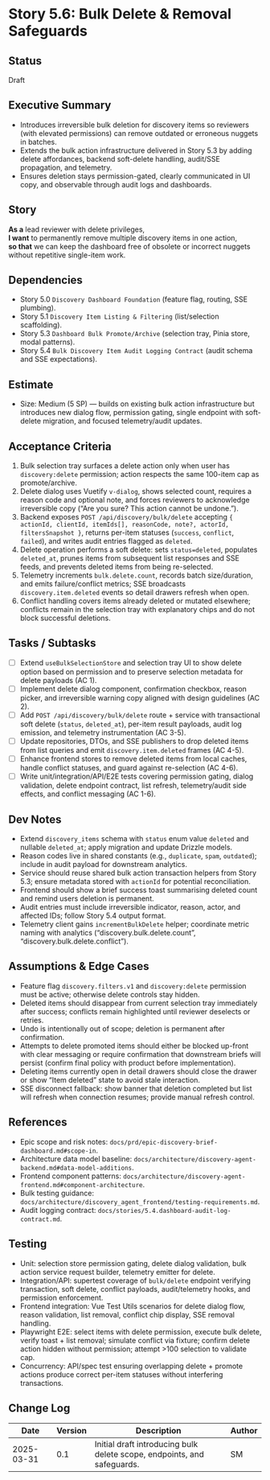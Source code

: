 # Story 5.6: Bulk Delete & Removal Safeguards

## Status
Draft

## Executive Summary
- Introduces irreversible bulk deletion for discovery items so reviewers (with elevated permissions) can remove outdated or erroneous nuggets in batches.
- Extends the bulk action infrastructure delivered in Story 5.3 by adding delete affordances, backend soft-delete handling, audit/SSE propagation, and telemetry.
- Ensures deletion stays permission-gated, clearly communicated in UI copy, and observable through audit logs and dashboards.

## Story
**As a** lead reviewer with delete privileges,  
**I want** to permanently remove multiple discovery items in one action,  
**so that** we can keep the dashboard free of obsolete or incorrect nuggets without repetitive single-item work.

## Dependencies
- Story 5.0 `Discovery Dashboard Foundation` (feature flag, routing, SSE plumbing).
- Story 5.1 `Discovery Item Listing & Filtering` (list/selection scaffolding).
- Story 5.3 `Dashboard Bulk Promote/Archive` (selection tray, Pinia store, modal patterns).
- Story 5.4 `Bulk Discovery Item Audit Logging Contract` (audit schema and SSE expectations).

## Estimate
- Size: Medium (5 SP) — builds on existing bulk action infrastructure but introduces new dialog flow, permission gating, single endpoint with soft-delete migration, and focused telemetry/audit updates.

## Acceptance Criteria
1. Bulk selection tray surfaces a delete action only when user has `discovery:delete` permission; action respects the same 100-item cap as promote/archive.
2. Delete dialog uses Vuetify `v-dialog`, shows selected count, requires a reason code and optional note, and forces reviewers to acknowledge irreversible copy (“Are you sure? This action cannot be undone.”).
3. Backend exposes `POST /api/discovery/bulk/delete` accepting `{ actionId, clientId, itemIds[], reasonCode, note?, actorId, filtersSnapshot }`, returns per-item statuses (`success`, `conflict`, `failed`), and writes audit entries flagged as `deleted`.
4. Delete operation performs a soft delete: sets `status=deleted`, populates `deleted_at`, prunes items from subsequent list responses and SSE feeds, and prevents deleted items from being re-selected.
5. Telemetry increments `bulk.delete.count`, records batch size/duration, and emits failure/conflict metrics; SSE broadcasts `discovery.item.deleted` events so detail drawers refresh when open.
6. Conflict handling covers items already deleted or mutated elsewhere; conflicts remain in the selection tray with explanatory chips and do not block successful deletions.

## Tasks / Subtasks
- [ ] Extend `useBulkSelectionStore` and selection tray UI to show delete option based on permission and to preserve selection metadata for delete payloads (AC 1).
- [ ] Implement delete dialog component, confirmation checkbox, reason picker, and irreversible warning copy aligned with design guidelines (AC 2).
- [ ] Add `POST /api/discovery/bulk/delete` route + service with transactional soft delete (`status`, `deleted_at`), per-item result payloads, audit log emission, and telemetry instrumentation (AC 3-5).
- [ ] Update repositories, DTOs, and SSE publishers to drop deleted items from list queries and emit `discovery.item.deleted` frames (AC 4-5).
- [ ] Enhance frontend stores to remove deleted items from local caches, handle conflict statuses, and guard against re-selection (AC 4-6).
- [ ] Write unit/integration/API/E2E tests covering permission gating, dialog validation, delete endpoint contract, list refresh, telemetry/audit side effects, and conflict messaging (AC 1-6).

## Dev Notes
- Extend `discovery_items` schema with `status` enum value `deleted` and nullable `deleted_at`; apply migration and update Drizzle models.
- Reason codes live in shared constants (e.g., `duplicate`, `spam`, `outdated`); include in audit payload for downstream analytics.
- Service should reuse shared bulk action transaction helpers from Story 5.3; ensure metadata stored with `actionId` for potential reconciliation.
- Frontend should show a brief success toast summarising deleted count and remind users deletion is permanent.
- Audit entries must include irreversible indicator, reason, actor, and affected IDs; follow Story 5.4 output format.
- Telemetry client gains `incrementBulkDelete` helper; coordinate metric naming with analytics (“discovery.bulk.delete.count”, “discovery.bulk.delete.conflict”).

## Assumptions & Edge Cases
- Feature flag `discovery.filters.v1` and `discovery:delete` permission must be active; otherwise delete controls stay hidden.
- Deleted items should disappear from current selection tray immediately after success; conflicts remain highlighted until reviewer deselects or retries.
- Undo is intentionally out of scope; deletion is permanent after confirmation.
- Attempts to delete promoted items should either be blocked up-front with clear messaging or require confirmation that downstream briefs will persist (confirm final policy with product before implementation).
- Deleting items currently open in detail drawers should close the drawer or show “Item deleted” state to avoid stale interaction.
- SSE disconnect fallback: show banner that deletion completed but list will refresh when connection resumes; provide manual refresh control.

## References
- Epic scope and risk notes: `docs/prd/epic-discovery-brief-dashboard.md#scope-in`.
- Architecture data model baseline: `docs/architecture/discovery-agent-backend.md#data-model-additions`.
- Frontend component patterns: `docs/architecture/discovery-agent-frontend.md#component-architecture`.
- Bulk testing guidance: `docs/architecture/discovery_agent_frontend/testing-requirements.md`.
- Audit logging contract: `docs/stories/5.4.dashboard-audit-log-contract.md`.

## Testing
- Unit: selection store permission gating, delete dialog validation, bulk action service request builder, telemetry emitter for delete.
- Integration/API: supertest coverage of `bulk/delete` endpoint verifying transaction, soft delete, conflict payloads, audit/telemetry hooks, and permission enforcement.
- Frontend integration: Vue Test Utils scenarios for delete dialog flow, reason validation, list removal, conflict chip display, SSE removal handling.
- Playwright E2E: select items with delete permission, execute bulk delete, verify toast + list removal; simulate conflict via fixture; confirm delete action hidden without permission; attempt >100 selection to validate cap.
- Concurrency: API/spec test ensuring overlapping delete + promote actions produce correct per-item statuses without interfering transactions.

## Change Log
| Date | Version | Description | Author |
|------|---------|-------------|--------|
| 2025-03-31 | 0.1 | Initial draft introducing bulk delete scope, endpoints, and safeguards. | SM |
